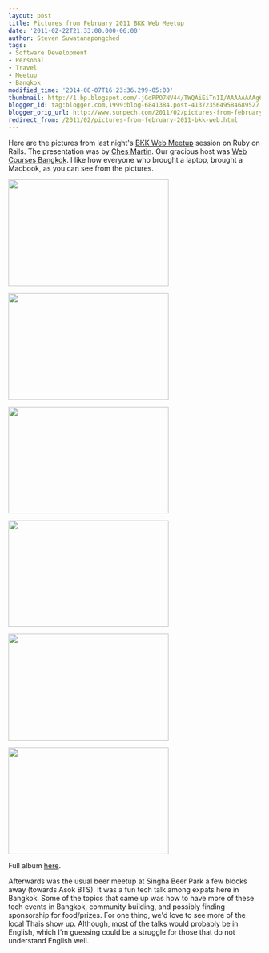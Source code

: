 ```yaml
---
layout: post
title: Pictures from February 2011 BKK Web Meetup
date: '2011-02-22T21:33:00.000-06:00'
author: Steven Suwatanapongched
tags:
- Software Development
- Personal
- Travel
- Meetup
- Bangkok
modified_time: '2014-08-07T16:23:36.299-05:00'
thumbnail: http://1.bp.blogspot.com/-jGdPPO7NV44/TWQAiEiTn1I/AAAAAAAAg6A/rPImBNonVvQ/s600/IMG_4802.JPG
blogger_id: tag:blogger.com,1999:blog-6841384.post-4137235649584689527
blogger_orig_url: http://www.sunpech.com/2011/02/pictures-from-february-2011-bkk-web.html
redirect_from: /2011/02/pictures-from-february-2011-bkk-web.html
---
```


Here are the pictures from last night's <a href="http://www.meetup.com/bkk-web/">BKK Web Meetup</a> session on Ruby on Rails. The presentation was by <a href="http://twitter.com/ches">Ches Martin</a>. Our gracious host was <a href="http://www.webcoursesbangkok.com/">Web Courses Bangkok</a>. I like how everyone who brought a laptop, brought a Macbook, as you can see from the pictures.

<a href="http://1.bp.blogspot.com/-jGdPPO7NV44/TWQAiEiTn1I/AAAAAAAAg6A/rPImBNonVvQ/s1600/IMG_4802.JPG" imageanchor="1"><img border="0" height="213" src="http://1.bp.blogspot.com/-jGdPPO7NV44/TWQAiEiTn1I/AAAAAAAAg6A/rPImBNonVvQ/s320/IMG_4802.JPG" width="320" /></a>

<a href="http://2.bp.blogspot.com/-s2Aq5MzDR-0/TWQAr4GF2gI/AAAAAAAAg6Q/RBoeuXANEBE/s1600/IMG_4805.JPG" imageanchor="1"><img border="0" height="213" src="http://2.bp.blogspot.com/-s2Aq5MzDR-0/TWQAr4GF2gI/AAAAAAAAg6Q/RBoeuXANEBE/s320/IMG_4805.JPG" width="320" /></a>

<a href="http://3.bp.blogspot.com/-vhbk3FNhTZ4/TWQA2co4T1I/AAAAAAAAg6k/D8d4o48P78k/s1600/IMG_4807.JPG" imageanchor="1"><img border="0" height="213" src="http://3.bp.blogspot.com/-vhbk3FNhTZ4/TWQA2co4T1I/AAAAAAAAg6k/D8d4o48P78k/s320/IMG_4807.JPG" width="320" /></a>

<a href="http://3.bp.blogspot.com/-G2Lo1VdQ51E/TWQA9RsNRHI/AAAAAAAAg6w/mAacujjOdDg/s1600/IMG_4811.JPG" imageanchor="1"><img border="0" height="213" src="http://3.bp.blogspot.com/-G2Lo1VdQ51E/TWQA9RsNRHI/AAAAAAAAg6w/mAacujjOdDg/s320/IMG_4811.JPG" width="320" /></a>

<a href="http://1.bp.blogspot.com/-igH-W-lAerg/TWQBsSuf54I/AAAAAAAAg8c/hn-fpCzyURg/s1600/IMG_4826.JPG" imageanchor="1"><img border="0" height="213" src="http://1.bp.blogspot.com/-igH-W-lAerg/TWQBsSuf54I/AAAAAAAAg8c/hn-fpCzyURg/s320/IMG_4826.JPG" width="320" /></a>

<a href="http://4.bp.blogspot.com/-n2n7mRCe_Ro/TWQCJnH4muI/AAAAAAAAg9Y/P7w4xdby0Ho/s1600/IMG_4837.JPG" imageanchor="1"><img border="0" height="213" src="http://4.bp.blogspot.com/-n2n7mRCe_Ro/TWQCJnH4muI/AAAAAAAAg9Y/P7w4xdby0Ho/s320/IMG_4837.JPG" width="320" /></a>

Full album <a href="https://picasaweb.google.com/101693597219413173200/2011FebruaryBKKWebMeetup">here</a>.

Afterwards was the usual beer meetup at Singha Beer Park a few blocks away (towards Asok BTS). It was a fun tech talk among expats here in Bangkok. Some of the topics that came up was how to have more of these tech events in Bangkok, community building, and possibly finding sponsorship for food/prizes. For one thing, we'd love to see more of the local Thais show up. Although, most of the talks would probably be in English, which I'm guessing could be a struggle for those that do not understand English well.